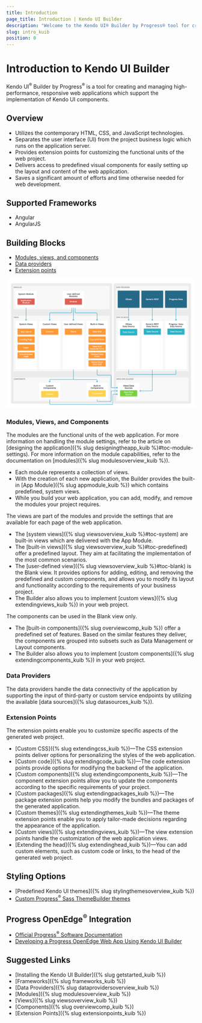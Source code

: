 ```yaml
---
title: Introduction
page_title: Introduction | Kendo UI Builder
description: "Welcome to the Kendo UI® Builder by Progress® tool for creating and managing Angular and AngularJS-based web applications."
slug: intro_kuib
position: 0
---
```


# Introduction to Kendo UI Builder

Kendo UI<sup>®</sup> Builder by Progress<sup>®</sup> is a tool for creating and managing high-performance, responsive web applications which support the implementation of Kendo UI components.

## Overview

* Utilizes the contemporary HTML, CSS, and JavaScript technologies.
* Separates the user interface (UI) from the project business logic which runs on the application server.
* Provides extension points for customizing the functional units of the web project.
* Delivers access to predefined visual components for easily setting up the layout and content of the web application.
* Saves a significant amount of efforts and time otherwise needed for web development.

## Supported Frameworks

* Angular
* AngularJS

## Building Blocks

* [Modules, views, and components](#toc-modules-views-and-components)
* [Data providers](#toc-data-providers)
* [Extension points](#toc-extension-points)

<img src="images/building_blocks_intro_kuib.png" class="img-responsive" alt="The Building Blocks of the Kendo UI Builder"/>

### Modules, Views, and Components

The modules are the functional units of the web application. For more information on handling the module settings, refer to the article on [designing the application]({% slug designingtheapp_kuib %}#toc-module-settings). For more information on the module capabilities, refer to the documentation on [modules]({% slug modulesoverview_kuib %}).

* Each module represents a collection of views.
* With the creation of each new application, the Builder provides the built-in [App Module]({% slug appmodule_kuib %}) which contains predefined, system views.
* While you build your web application, you can add, modify, and remove the modules your project requires.

The views are part of the modules and provide the settings that are available for each page of the web application.

* The [system views]({% slug viewsoverview_kuib %}#toc-system) are built-in views which are delivered with the App Module.
* The [built-in views]({% slug viewsoverview_kuib %}#toc-predefined) offer a predefined layout. They aim at facilitating the implementation of the most common scenarios.
* The [user-defined view]({% slug viewsoverview_kuib %}#toc-blank) is the Blank view. It provides options for adding, editing, and removing the predefined and custom components, and allows you to modify its layout and functionality according to the requirements of your business project.  
* The Builder also allows you to implement [custom views]({% slug extendingviews_kuib %}) in your web project.

The components can be used in the Blank view only.  

* The [built-in components]({% slug overviewcomp_kuib %}) offer a predefined set of features. Based on the similar features they deliver, the components are grouped into subsets such as Data Management or Layout components.
* The Builder also allows you to implement [custom components]({% slug extendingcomponents_kuib %}) in your web project.  

### Data Providers

The data providers handle the data connectivity of the application by supporting the input of third-party or custom service endpoints by utilizing the available [data sources]({% slug datasources_kuib %}).

### Extension Points

The extension points enable you to customize specific aspects of the generated web project.

* [Custom CSS]({% slug extendingcss_kuib %})&mdash;The CSS extension points deliver options for personalizing the styles of the web application.
* [Custom code]({% slug extendingcode_kuib %})&mdash;The code extension points provide options for modifying the backend of the application.  
* [Custom components]({% slug extendingcomponents_kuib %})&mdash;The component extension points allow you to update the components according to the specific requirements of your project.
* [Custom packages]({% slug extendingpackages_kuib %})&mdash;The package extension points help you modify the bundles and packages of the generated application.
* [Custom themes]({% slug extendingthemes_kuib %})&mdash;The theme extension points enable you to apply tailor-made decisions regarding the appearance of the application.  
* [Custom views]({% slug extendingviews_kuib %})&mdash;The view extension points handle the customization of the web application views.
* [Extending the head]({% slug extendinghead_kuib %})&mdash;You can add custom elements, such as custom code or links, to the head of the generated web project.

## Styling Options

* [Predefined Kendo UI themes]({% slug stylingthemesoverview_kuib %})
* [Custom Progress<sup>®</sup> Sass ThemeBuilder themes](http://themebuilder.telerik.com/)

## Progress OpenEdge<sup>®</sup> Integration

* [Official Progress<sup>®</sup> Software Documentation](https://www.progress.com/documentation/kendo-ui-builder)  
* [Developing a Progress OpenEdge Web App Using Kendo UI Builder](https://www.progress.com/services/education/openedge/developing-an-openedge-web-app-using-kendo-ui-builder)

## Suggested Links

* [Installing the Kendo UI Builder]({% slug getstarted_kuib %})
* [Frameworks]({% slug frameworks_kuib %})
* [Data Providers]({% slug dataprovidersoverview_kuib %})
* [Modules]({% slug modulesoverview_kuib %})
* [Views]({% slug viewsoverview_kuib %})
* [Components]({% slug overviewcomp_kuib %})
* [Extension Points]({% slug extensionpoints_kuib %})
